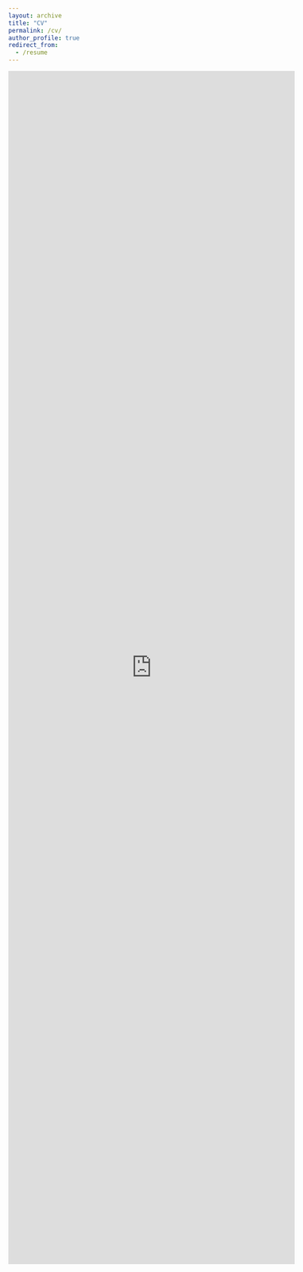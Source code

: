 ```yaml
---
layout: archive
title: "CV"
permalink: /cv/
author_profile: true
redirect_from:
  - /resume
---
```


<iframe src="https://drive.google.com/file/d/12HSo9PJfkigrFEjCUc4zj9scIFwQKOTV/preview" style="position: absolute; width: 60%; height: 60%; border: none"></iframe>

Or you can view it [here.](https://drive.google.com/file/d/12HSo9PJfkigrFEjCUc4zj9scIFwQKOTV/view?usp=sharing)


<!-- ### Footer

Last updated: June 2022 -->
